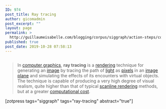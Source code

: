```yaml
---
ID: 974
post_title: Ray tracing
author: gicomadmin
post_excerpt: ""
layout: page
permalink: >
  http://guillaumeisabelle.com/blogging/corpus/siggraph/action-steps/corpus-siggraph-action-rendering/ray-tracing/
published: true
post_date: 2019-10-28 07:58:13
---
```

<!-- wp:image {"id":978} --><figure class="wp-block-image">

<img src="http://guillaumeisabelle.com/blogging/wp-content/uploads/sites/10/2019/10/image.jpeg" alt="" class="wp-image-978" /></figure> <!-- /wp:image -->

<!-- wp:block {"ref":975} /-->

<!-- wp:quote -->

<blockquote class="wp-block-quote">
  <p>
    In <a href="https://en.wikipedia.org/wiki/Computer_graphics">computer graphics</a>, <strong>ray tracing</strong> is a <a href="https://en.wikipedia.org/wiki/Rendering_(computer_graphics)">rendering</a> technique for generating an <a href="https://en.wikipedia.org/wiki/Digital_image">image</a> by tracing the path of <a href="https://en.wikipedia.org/wiki/Light">light</a> as <a href="https://en.wikipedia.org/wiki/Pixel">pixels</a> in an <a href="https://en.wikipedia.org/wiki/Image_plane">image plane</a> and simulating the effects of its encounters with virtual objects. The technique is capable of producing a very high degree of visual realism, quite higher than that of typical <a href="https://en.wikipedia.org/wiki/Scanline_rendering">scanline rendering</a> methods, but at a greater <a href="https://en.wikipedia.org/wiki/Computation_time">computational cost</a>.
  </p>
</blockquote>

<!-- /wp:quote -->

<!-- wp:shortcode --> [zotpress tags="siggraph" tags="ray-tracing" abstract="true"] 

<!-- /wp:shortcode -->